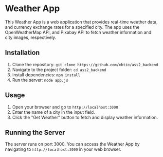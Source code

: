 # Weather App

This Weather App is a web application that provides real-time weather data, and currency exchange rates for a specified city. The app uses the OpenWeatherMap API, and Pixabay API to fetch weather information and city images, respectively.

## Installation
1. Clone the repository: `git clone https://github.com/xbtio/ass2_backend`
2. Navigate to the project folder: `cd ass2_backend`
3. Install dependencies: `npm install`
4. Run the server: `node app.js`

## Usage
1. Open your browser and go to `http://localhost:3000`
2. Enter the name of a city in the input field.
3. Click the "Get Weather" button to fetch and display weather information.


## Running the Server
The server runs on port 3000. You can access the Weather App by navigating to `http://localhost:3000` in your web browser.

